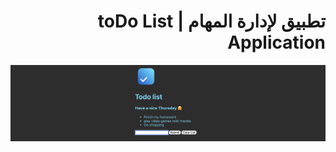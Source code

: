 

<div dir="rtl" >
 
# تطبيق لإدارة المهام | toDo List Application

</div><img width="1263" alt="Demo" src="./Demo.png">


